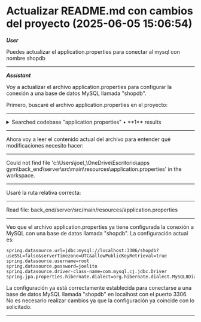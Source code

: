 <!-- Generated by SpecStory -->

# Actualizar README.md con cambios del proyecto (2025-06-05 15:06:54)

_**User**_

Puedes actualizar el application.properties para conectar al mysql con nombre shopdb

---

_**Assistant**_

Voy a actualizar el archivo application.properties para configurar la conexión a una base de datos MySQL llamada "shopdb".

Primero, buscaré el archivo application.properties en el proyecto:

---

<details>
            <summary>Searched codebase "application.properties" • **1** results</summary>
        
| File |
|------|
| `undefined` |

</details>

---

Ahora voy a leer el contenido actual del archivo para entender qué modificaciones necesito hacer:

---

Could not find file 'c:\Users\joel_\OneDrive\Escritorio\apps gym\back_end\server\src\main\resources\application.properties' in the workspace.

---

Usaré la ruta relativa correcta:

---

Read file: back_end/server/src/main/resources/application.properties

---

Veo que el archivo application.properties ya tiene configurada la conexión a MySQL con una base de datos llamada "shopdb". La configuración actual es:

```
spring.datasource.url=jdbc:mysql://localhost:3306/shopdb?useSSL=false&serverTimezone=UTC&allowPublicKeyRetrieval=true
spring.datasource.username=root
spring.datasource.password=joelito
spring.datasource.driver-class-name=com.mysql.cj.jdbc.Driver
spring.jpa.properties.hibernate.dialect=org.hibernate.dialect.MySQL8Dialect
```

La configuración ya está correctamente establecida para conectarse a una base de datos MySQL llamada "shopdb" en localhost con el puerto 3306. No es necesario realizar cambios ya que la configuración ya coincide con lo solicitado.

---

